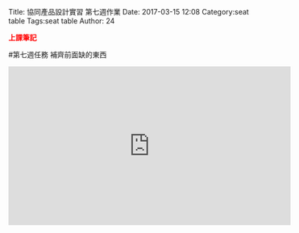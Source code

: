Title: 協同產品設計實習 第七週作業
Date: 2017-03-15 12:08
Category:seat table
Tags:seat table
Author: 24


<b><font color="red">上課筆記</font></b>

<!-- PELICAN_END_SUMMARY -->

#第七週任務 補齊前面缺的東西

<iframe width="560" height="315" src="https://www.youtube.com/embed/tlZIh8qNRt8" frameborder="0" allowfullscreen></iframe>
